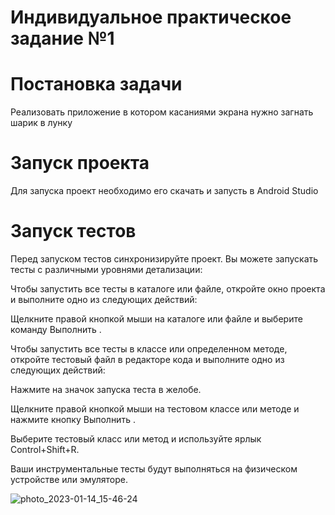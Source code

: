 # Индивидуальное практическое задание №1

# Постановка задачи

Реализовать  приложение в котором касаниями экрана нужно загнать шарик в лунку

# Запуск проекта

Для запуска проект необходимо его скачать и запусть в Android Studio

# Запуск тестов
Перед запуском тестов синхронизируйте проект. Вы можете запускать тесты с различными уровнями детализации: 

Чтобы запустить все тесты в каталоге или файле, откройте окно проекта и выполните одно из следующих действий:

Щелкните правой кнопкой мыши на каталоге или файле и выберите команду Выполнить .

Чтобы запустить все тесты в классе или определенном методе, откройте тестовый файл в редакторе кода и выполните одно из следующих действий:

Нажмите на значок запуска теста в желобе.

Щелкните правой кнопкой мыши на тестовом классе или методе и нажмите кнопку Выполнить .

Выберите тестовый класс или метод и используйте ярлык Control+Shift+R.

Ваши инструментальные тесты будут выполняться на физическом устройстве или эмуляторе.

![photo_2023-01-14_15-46-24](https://i.imgur.com/wRfnLxs.png)
